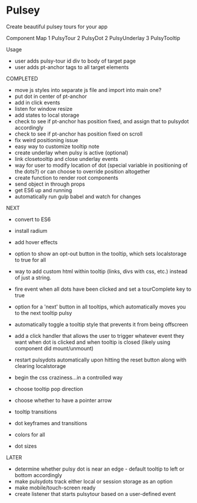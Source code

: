 # Pulsey
Create beautiful pulsey tours for your app


Component Map
1 PulsyTour
2 PulsyDot      2 PulsyUnderlay
3 PulsyTooltip

Usage
- user adds pulsy-tour id div to body of target page
- user adds pt-anchor tags to all target elements


COMPLETED
- move js styles into separate js file and import into main one?
- put dot in center of pt-anchor
- add in click events
- listen for window resize
- add states to local storage
- check to see if pt-anchor has position fixed, and assign that to pulsydot accordingly
- check to see if pt-anchor has position fixed on scroll
- fix weird positioning issue
- easy way to customize tooltip note
- create underlay when pulsy is active (optional)
- link closetooltip and close underlay events
- way for user to modify location of dot (special variable in positioning of the dots?) or can choose to override position altogether
- create function to render root components
- send object in through props
- get ES6 up and running
- automatically run gulp babel and watch for changes

NEXT
- convert to ES6
- install radium
- add hover effects
- option to show an opt-out button in the tooltip, which sets localstorage to true for all
- way to add custom html within tooltip (links, divs with css, etc.) instead of just a string.
- fire event when all dots have been clicked and set a tourComplete key to true

- option for a 'next' button in all tooltips, which automatically moves you to the next tooltip pulsy
- automatically toggle a tooltip style that prevents it from being offscreen
- add a click handler that allows the user to trigger whatever event they want when dot is clicked and when tooltip is closed (likely using component did mount/unmount)
- restart pulsydots automatically upon hitting the reset button along with clearing localstorage
- begin the css craziness...in a controlled way
- choose tooltip pop direction
- choose whether to have a pointer arrow
- tooltip transitions
- dot keyframes and transitions
- colors for all
- dot sizes

LATER
- determine whether pulsy dot is near an edge - default tooltip to left or bottom accordingly
- make pulsydots track either local or session storage as an option
- make mobile/touch-screen ready
- create listener that starts pulsytour based on a user-defined event

